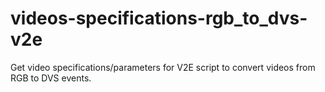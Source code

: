 # videos-specifications-rgb_to_dvs-v2e
Get video specifications/parameters for V2E script to convert videos from RGB to DVS events. 
